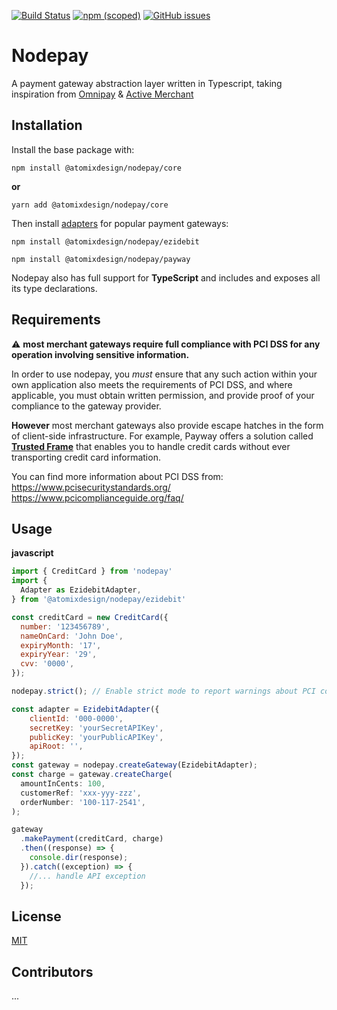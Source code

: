[![Build Status](https://travis-ci.com/atomixdesign/nodepay.svg?branch=master)](https://travis-ci.com/atomixdesign/nodepay)
[![npm (scoped)](https://img.shields.io/npm/v/@atomixdesign/nodepay)](https://www.npmjs.com/package/@atomixdesign/nodepay)
[![GitHub issues](https://img.shields.io/github/issues/atomixdesign/nodepay)](https://github.com/atomixdesign/nodepay/issues)

# Nodepay

A payment gateway abstraction layer written in Typescript, taking inspiration from
[Omnipay](https://omnipay.thephpleague.com/) & [Active Merchant](http://activemerchant.org/)

## Installation

Install the base package with:

`npm install @atomixdesign/nodepay/core`

**or**

`yarn add @atomixdesign/nodepay/core`

Then install <ins>adapters</ins> for popular payment gateways:

`npm install @atomixdesign/nodepay/ezidebit`

`npm install @atomixdesign/nodepay/payway`

Nodepay also has full support for **TypeScript** and includes and exposes all its type declarations.

## Requirements
:warning: **most merchant gateways require full compliance with PCI DSS for any operation involving sensitive information.**

In order to use nodepay, you *must* ensure that any such action within your own application also meets the requirements of PCI DSS, and where applicable, you must obtain written permission, and provide proof of your compliance to the gateway provider.

**However** most merchant gateways also provide escape hatches in the form of client-side infrastructure. For example, Payway offers a solution called [**Trusted Frame**](https://www.payway.com.au/docs/rest.html#tutorials) that enables you to handle credit cards without ever transporting credit card information.

You can find more information about PCI DSS from:
https://www.pcisecuritystandards.org/
https://www.pcicomplianceguide.org/faq/

## Usage

**javascript**
```javascript
import { CreditCard } from 'nodepay'
import {
  Adapter as EzidebitAdapter,
} from '@atomixdesign/nodepay/ezidebit'

const creditCard = new CreditCard({
  number: '123456789',
  nameOnCard: 'John Doe',
  expiryMonth: '17',
  expiryYear: '29',
  cvv: '0000',
});

nodepay.strict(); // Enable strict mode to report warnings about PCI compliance

const adapter = EzidebitAdapter({
    clientId: '000-0000',
    secretKey: 'yourSecretAPIKey',
    publicKey: 'yourPublicAPIKey',
    apiRoot: '',
});
const gateway = nodepay.createGateway(EzidebitAdapter);
const charge = gateway.createCharge(
  amountInCents: 100,
  customerRef: 'xxx-yyy-zzz',
  orderNumber: '100-117-2541',
);

gateway
  .makePayment(creditCard, charge)
  .then((response) => {
    console.dir(response);
  }).catch((exception) => {
    //... handle API exception
  });

```

## License
[MIT](LICENSE.md)

## Contributors

...
